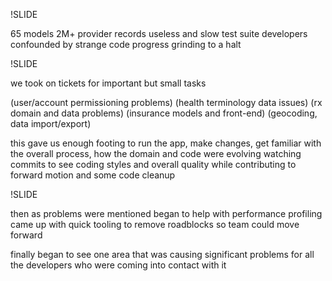 !SLIDE

65 models
2M+ provider records
useless and slow test suite
developers confounded by strange code
progress grinding to a halt


!SLIDE

we took on tickets for important but small tasks

(user/account permissioning problems)
(health terminology data issues)
(rx domain and data problems)
(insurance models and front-end)
(geocoding, data import/export)

this gave us enough footing to run the app, make changes, 
get familiar with the overall process, 
how the domain and code were evolving
watching commits to see coding styles and overall quality
while contributing to forward motion and some code cleanup

!SLIDE

then as problems were mentioned began to help with performance profiling
came up with quick tooling to remove roadblocks so team could move forward

finally began to see one area that was causing significant problems for
all the developers who were coming into contact with it